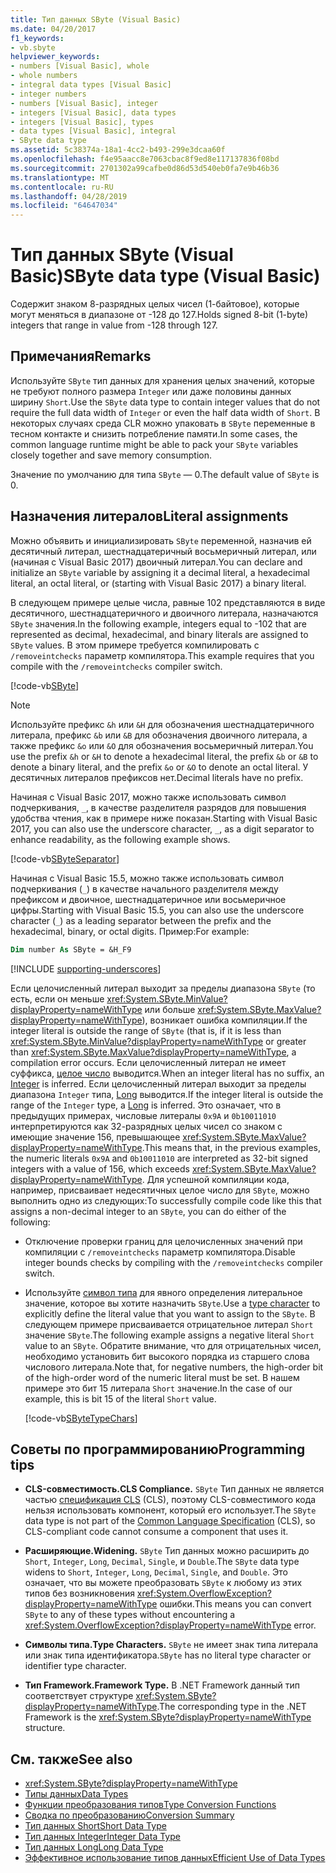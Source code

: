 ```yaml
---
title: Тип данных SByte (Visual Basic)
ms.date: 04/20/2017
f1_keywords:
- vb.sbyte
helpviewer_keywords:
- numbers [Visual Basic], whole
- whole numbers
- integral data types [Visual Basic]
- integer numbers
- numbers [Visual Basic], integer
- integers [Visual Basic], data types
- integers [Visual Basic], types
- data types [Visual Basic], integral
- SByte data type
ms.assetid: 5c38374a-18a1-4cc2-b493-299e3dcaa60f
ms.openlocfilehash: f4e95aacc8e7063cbac8f9ed8e117137836f08bd
ms.sourcegitcommit: 2701302a99cafbe0d86d53d540eb0fa7e9b46b36
ms.translationtype: MT
ms.contentlocale: ru-RU
ms.lasthandoff: 04/28/2019
ms.locfileid: "64647034"
---
```

# <a name="sbyte-data-type-visual-basic"></a><span data-ttu-id="7005b-102">Тип данных SByte (Visual Basic)</span><span class="sxs-lookup"><span data-stu-id="7005b-102">SByte data type (Visual Basic)</span></span>

<span data-ttu-id="7005b-103">Содержит знаком 8-разрядных целых чисел (1-байтовое), которые могут меняться в диапазоне от -128 до 127.</span><span class="sxs-lookup"><span data-stu-id="7005b-103">Holds signed 8-bit (1-byte) integers that range in value from -128 through 127.</span></span>  
  
## <a name="remarks"></a><span data-ttu-id="7005b-104">Примечания</span><span class="sxs-lookup"><span data-stu-id="7005b-104">Remarks</span></span>

<span data-ttu-id="7005b-105">Используйте `SByte` тип данных для хранения целых значений, которые не требуют полного размера `Integer` или даже половины данных ширину `Short`.</span><span class="sxs-lookup"><span data-stu-id="7005b-105">Use the `SByte` data type to contain integer values that do not require the full data width of `Integer` or even the half data width of `Short`.</span></span> <span data-ttu-id="7005b-106">В некоторых случаях среда CLR можно упаковать в `SByte` переменные в тесном контакте и снизить потребление памяти.</span><span class="sxs-lookup"><span data-stu-id="7005b-106">In some cases, the common language runtime might be able to pack your `SByte` variables closely together and save memory consumption.</span></span>

<span data-ttu-id="7005b-107">Значение по умолчанию для типа `SByte` — 0.</span><span class="sxs-lookup"><span data-stu-id="7005b-107">The default value of `SByte` is 0.</span></span>

## <a name="literal-assignments"></a><span data-ttu-id="7005b-108">Назначения литералов</span><span class="sxs-lookup"><span data-stu-id="7005b-108">Literal assignments</span></span>
  
<span data-ttu-id="7005b-109">Можно объявить и инициализировать `SByte` переменной, назначив ей десятичный литерал, шестнадцатеричный восьмеричный литерал, или (начиная с Visual Basic 2017) двоичный литерал.</span><span class="sxs-lookup"><span data-stu-id="7005b-109">You can declare and initialize an `SByte` variable by assigning it a decimal literal, a hexadecimal literal, an octal literal, or (starting with Visual Basic 2017) a binary literal.</span></span>

<span data-ttu-id="7005b-110">В следующем примере целые числа, равные 102 представляются в виде десятичного, шестнадцатеричного и двоичного литерала, назначаются `SByte` значения.</span><span class="sxs-lookup"><span data-stu-id="7005b-110">In the following example, integers equal to -102 that are represented as decimal, hexadecimal, and binary literals are assigned to `SByte` values.</span></span> <span data-ttu-id="7005b-111">В этом примере требуется компилировать с `/removeintchecks` параметр компилятора.</span><span class="sxs-lookup"><span data-stu-id="7005b-111">This example requires that you compile with the `/removeintchecks` compiler switch.</span></span>

[!code-vb[SByte](../../../../samples/snippets/visualbasic/language-reference/data-types/numeric-literals.vb#SByte)]  

> [!NOTE] 
> <span data-ttu-id="7005b-112">Используйте префикс `&h` или `&H` для обозначения шестнадцатеричного литерала, префикс `&b` или `&B` для обозначения двоичного литерала, а также префикс `&o` или `&O` для обозначения восьмеричный литерал.</span><span class="sxs-lookup"><span data-stu-id="7005b-112">You use the prefix `&h` or `&H` to denote a hexadecimal literal, the prefix `&b` or `&B` to denote a binary literal, and the prefix `&o` or `&O` to denote an octal literal.</span></span> <span data-ttu-id="7005b-113">У десятичных литералов префиксов нет.</span><span class="sxs-lookup"><span data-stu-id="7005b-113">Decimal literals have no prefix.</span></span>

<span data-ttu-id="7005b-114">Начиная с Visual Basic 2017, можно также использовать символ подчеркивания, `_`, в качестве разделителя разрядов для повышения удобства чтения, как в примере ниже показан.</span><span class="sxs-lookup"><span data-stu-id="7005b-114">Starting with Visual Basic 2017, you can also use the underscore character, `_`, as a digit separator to enhance readability, as the following example shows.</span></span>

[!code-vb[SByteSeparator](../../../../samples/snippets/visualbasic/language-reference/data-types/numeric-literals.vb#SByteS)]  

<span data-ttu-id="7005b-115">Начиная с Visual Basic 15.5, можно также использовать символ подчеркивания (`_`) в качестве начального разделителя между префиксом и двоичное, шестнадцатеричное или восьмеричное цифры.</span><span class="sxs-lookup"><span data-stu-id="7005b-115">Starting with Visual Basic 15.5, you can also use the underscore character (`_`) as a leading separator between the prefix and the hexadecimal, binary, or octal digits.</span></span> <span data-ttu-id="7005b-116">Пример:</span><span class="sxs-lookup"><span data-stu-id="7005b-116">For example:</span></span>

```vb
Dim number As SByte = &H_F9
```

[!INCLUDE [supporting-underscores](../../../../includes/vb-separator-langversion.md)]

<span data-ttu-id="7005b-117">Если целочисленный литерал выходит за пределы диапазона `SByte` (то есть, если он меньше <xref:System.SByte.MinValue?displayProperty=nameWithType> или больше <xref:System.SByte.MaxValue?displayProperty=nameWithType>), возникает ошибка компиляции.</span><span class="sxs-lookup"><span data-stu-id="7005b-117">If the integer literal is outside the range of `SByte` (that is, if it is less than <xref:System.SByte.MinValue?displayProperty=nameWithType> or greater than <xref:System.SByte.MaxValue?displayProperty=nameWithType>, a compilation error occurs.</span></span> <span data-ttu-id="7005b-118">Если целочисленный литерал не имеет суффикса, [целое число](integer-data-type.md) выводится.</span><span class="sxs-lookup"><span data-stu-id="7005b-118">When an integer literal has no suffix, an [Integer](integer-data-type.md) is inferred.</span></span> <span data-ttu-id="7005b-119">Если целочисленный литерал выходит за пределы диапазона `Integer` типа, [Long](long-data-type.md) выводится.</span><span class="sxs-lookup"><span data-stu-id="7005b-119">If the integer literal is outside the range of the `Integer` type, a [Long](long-data-type.md) is inferred.</span></span> <span data-ttu-id="7005b-120">Это означает, что в предыдущих примерах, числовые литералы `0x9A` и `0b10011010` интерпретируются как 32-разрядных целых чисел со знаком с имеющие значение 156, превышающее <xref:System.SByte.MaxValue?displayProperty=nameWithType>.</span><span class="sxs-lookup"><span data-stu-id="7005b-120">This means that, in the previous examples, the numeric literals `0x9A` and `0b10011010` are interpreted as 32-bit signed integers with a value of 156, which exceeds <xref:System.SByte.MaxValue?displayProperty=nameWithType>.</span></span> <span data-ttu-id="7005b-121">Для успешной компиляции кода, например, присваивает недесятичных целое число для `SByte`, можно выполнить одно из следующих:</span><span class="sxs-lookup"><span data-stu-id="7005b-121">To successfully compile code like this that assigns a non-decimal integer to an `SByte`, you can do either of the following:</span></span>

- <span data-ttu-id="7005b-122">Отключение проверки границ для целочисленных значений при компиляции с `/removeintchecks` параметр компилятора.</span><span class="sxs-lookup"><span data-stu-id="7005b-122">Disable integer bounds checks by compiling with the `/removeintchecks` compiler switch.</span></span>

- <span data-ttu-id="7005b-123">Используйте [символ типа](../../programming-guide/language-features/data-types/type-characters.md) для явного определения литеральное значение, которое вы хотите назначить `SByte`.</span><span class="sxs-lookup"><span data-stu-id="7005b-123">Use a [type character](../../programming-guide/language-features/data-types/type-characters.md) to explicitly define the literal value that you want to assign to the `SByte`.</span></span> <span data-ttu-id="7005b-124">В следующем примере присваивается отрицательное литерал `Short` значение `SByte`.</span><span class="sxs-lookup"><span data-stu-id="7005b-124">The following example assigns a negative literal `Short` value to an `SByte`.</span></span> <span data-ttu-id="7005b-125">Обратите внимание, что для отрицательных чисел, необходимо установить бит высокого порядка из старшего слова числового литерала.</span><span class="sxs-lookup"><span data-stu-id="7005b-125">Note that, for negative numbers, the high-order bit of the high-order word of the numeric literal must be set.</span></span> <span data-ttu-id="7005b-126">В нашем примере это бит 15 литерала `Short` значение.</span><span class="sxs-lookup"><span data-stu-id="7005b-126">In the case of our example, this is bit 15 of the literal `Short` value.</span></span>

   [!code-vb[SByteTypeChars](../../../../samples/snippets/visualbasic/language-reference/data-types/sbyte-assignment.vb#1)]

## <a name="programming-tips"></a><span data-ttu-id="7005b-127">Советы по программированию</span><span class="sxs-lookup"><span data-stu-id="7005b-127">Programming tips</span></span>
  
- <span data-ttu-id="7005b-128">**CLS-совместимость.**</span><span class="sxs-lookup"><span data-stu-id="7005b-128">**CLS Compliance.**</span></span> <span data-ttu-id="7005b-129">`SByte` Тип данных не является частью [спецификация CLS](https://www.ecma-international.org/publications/standards/Ecma-335.htm) (CLS), поэтому CLS-совместимого кода нельзя использовать компонент, который его использует.</span><span class="sxs-lookup"><span data-stu-id="7005b-129">The `SByte` data type is not part of the [Common Language Specification](https://www.ecma-international.org/publications/standards/Ecma-335.htm) (CLS), so CLS-compliant code cannot consume a component that uses it.</span></span>

- <span data-ttu-id="7005b-130">**Расширяющие.**</span><span class="sxs-lookup"><span data-stu-id="7005b-130">**Widening.**</span></span> <span data-ttu-id="7005b-131">`SByte` Тип данных можно расширить до `Short`, `Integer`, `Long`, `Decimal`, `Single`, и `Double`.</span><span class="sxs-lookup"><span data-stu-id="7005b-131">The `SByte` data type widens to `Short`, `Integer`, `Long`, `Decimal`, `Single`, and `Double`.</span></span> <span data-ttu-id="7005b-132">Это означает, что вы можете преобразовать `SByte` к любому из этих типов без возникновения <xref:System.OverflowException?displayProperty=nameWithType> ошибки.</span><span class="sxs-lookup"><span data-stu-id="7005b-132">This means you can convert `SByte` to any of these types without encountering a <xref:System.OverflowException?displayProperty=nameWithType> error.</span></span>
  
- <span data-ttu-id="7005b-133">**Символы типа.**</span><span class="sxs-lookup"><span data-stu-id="7005b-133">**Type Characters.**</span></span> <span data-ttu-id="7005b-134">`SByte` не имеет знак типа литерала или знак типа идентификатора.</span><span class="sxs-lookup"><span data-stu-id="7005b-134">`SByte` has no literal type character or identifier type character.</span></span>  
  
- <span data-ttu-id="7005b-135">**Тип Framework.**</span><span class="sxs-lookup"><span data-stu-id="7005b-135">**Framework Type.**</span></span> <span data-ttu-id="7005b-136">В .NET Framework данный тип соответствует структуре <xref:System.SByte?displayProperty=nameWithType>.</span><span class="sxs-lookup"><span data-stu-id="7005b-136">The corresponding type in the .NET Framework is the <xref:System.SByte?displayProperty=nameWithType> structure.</span></span>
  
## <a name="see-also"></a><span data-ttu-id="7005b-137">См. также</span><span class="sxs-lookup"><span data-stu-id="7005b-137">See also</span></span>

- <xref:System.SByte?displayProperty=nameWithType>
- [<span data-ttu-id="7005b-138">Типы данных</span><span class="sxs-lookup"><span data-stu-id="7005b-138">Data Types</span></span>](../../../visual-basic/language-reference/data-types/index.md)
- [<span data-ttu-id="7005b-139">Функции преобразования типов</span><span class="sxs-lookup"><span data-stu-id="7005b-139">Type Conversion Functions</span></span>](../../../visual-basic/language-reference/functions/type-conversion-functions.md)
- [<span data-ttu-id="7005b-140">Сводка по преобразованию</span><span class="sxs-lookup"><span data-stu-id="7005b-140">Conversion Summary</span></span>](../../../visual-basic/language-reference/keywords/conversion-summary.md)
- [<span data-ttu-id="7005b-141">Тип данных Short</span><span class="sxs-lookup"><span data-stu-id="7005b-141">Short Data Type</span></span>](../../../visual-basic/language-reference/data-types/short-data-type.md)
- [<span data-ttu-id="7005b-142">Тип данных Integer</span><span class="sxs-lookup"><span data-stu-id="7005b-142">Integer Data Type</span></span>](../../../visual-basic/language-reference/data-types/integer-data-type.md)
- [<span data-ttu-id="7005b-143">Тип данных Long</span><span class="sxs-lookup"><span data-stu-id="7005b-143">Long Data Type</span></span>](../../../visual-basic/language-reference/data-types/long-data-type.md)
- [<span data-ttu-id="7005b-144">Эффективное использование типов данных</span><span class="sxs-lookup"><span data-stu-id="7005b-144">Efficient Use of Data Types</span></span>](../../../visual-basic/programming-guide/language-features/data-types/efficient-use-of-data-types.md)
